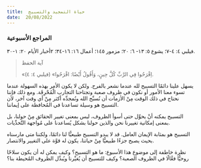 ```yaml
---
title:  حياة التمجيد والتسبيح
date:  20/08/2022
---
```


### المراجع الأسبوعية
فيلبي ٤: ٤-٧؛ يشوع ٥: ١٣- ٦: ٢٠؛ مزمور ١٤٥؛ أعمال ١٦: ١٦-٣٤؛ ٢أخبار الأيام ٢٠: ١-٣٠.

> <p>آية الحفظ</p>
> «اِفْرَحُوا فِي الرَّبِّ كُلَّ حِينٍ، وَأَقُولُ أَيْضًا: افْرَحُوا» (فيلبي ٤: ٤).

يسهل علينا دائمًا التسبيح لله عندما نشعر بالفرح. ولكن لا يكون الأمر بهذه السهولة عندما تسوء معنا الأمور أو نكون في ظروف صعبة وتجتاحنا التجارب الْمُحْرِقَة. ومع ذلك فإننا نحتاج في ذلك الوقت مِنْ الأزمات أن نُسبِّح الله ونُمجدِّه أكثر مِنْ أي وقت آخر، لأن التسبيح هو وسيلة تساعدنا في المُحافظة على إيماننا.

التسبيح يمكنه أنْ يحوِّل حتى أسوأ الظروف، ليس بمعنى تغيير الحقائق مِنْ حولنا، بل بمعنى إمكانية تغييرنا نحن والذين حولنا بشكل يُساعدنا على مُواجهة التَّحدِّيات.

التسبيح هو بمثابة الإيمان العامل. قد لا يبدو التسبيح طبيعيًّا لنا دائمًا، ولكننا متى مارسناه بحيث يصبح جزءًا طبيعيًّا مِنْ حياتنا، يكون له قوَّة على التغيير والانتصار.

نظرة خاطفة إلى موضوع هذا الأسبوع: ما هو التسبيح؟ وكيف يمكن له أن يكون سلاحًا روحيًّا فعَّالًا في الظروف الصعبة؟ وكيف للتسبيح أن يُغيِّرنا ويُبدِّل الظروف المُحيطة بنا؟